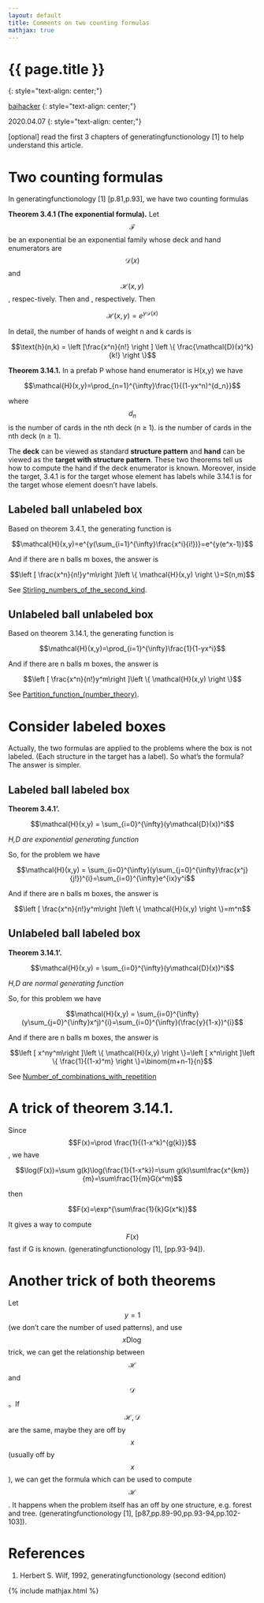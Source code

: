 ```yaml
---
layout: default
title: Comments on two counting formulas
mathjax: true
---
```


<h1>{{ page.title }}</h1>
{: style="text-align: center;"}

[baihacker](https://github.com/baihacker)
{: style="text-align: center;"}

2020.04.07
{: style="text-align: center;"}


[optional] read the first 3 chapters of generatingfunctionology [1] to help understand this article.
# Two counting formulas
In generatingfunctionology [1] [p.81,p.93], we have two counting formulas

**Theorem 3.4.1 (The exponential formula).** Let $$\mathcal{F}$$ be an exponential be an exponential family whose deck and hand enumerators are $$\mathcal{D}(x)$$ and $$\mathcal{H}(x,y)$$, respec-tively. Then and , respectively. Then

$$\mathcal{H}(x,y) = e^{y\mathcal{D}(x)}$$

In detail, the number of hands of weight n and k cards is

$$\text{h}(n,k) = \left [\frac{x^n}{n!} \right ] \left \{ \frac{\mathcal{D}(x)^k}{k!} \right \}$$

**Theorem 3.14.1.** In a prefab P whose hand enumerator is H(x,y) we have

$$\mathcal{H}(x,y)=\prod_{n=1}^{\infty}\frac{1}{(1-yx^n)^{d_n}}$$

where $$d_n$$ is the number of cards in the nth deck (n ≥ 1). is the number of cards in the nth deck (n ≥ 1).

The **deck** can be viewed as standard **structure pattern** and **hand** can be viewed as the **target with structure pattern**. These two theorems tell us how to compute the hand if the deck enumerator is known. Moreover, inside the target, 3.4.1 is for the target whose element has labels while 3.14.1 is for the target whose element doesn’t have labels.

## Labeled ball unlabeled box 
Based on theorem 3.4.1, the generating function is

$$\mathcal{H}(x,y)=e^{y(\sum_{i=1}^{\infty}\frac{x^i}{i!})}=e^{y(e^x-1)}$$

And if there are n balls m boxes, the answer is

$$\left [ \frac{x^n}{n!}y^m\right ]\left \{ \mathcal{H}(x,y) \right \}=S(n,m)$$

See [Stirling_numbers_of_the_second_kind](https://en.wikipedia.org/wiki/Stirling_numbers_of_the_second_kind#Generating_functions).

## Unlabeled ball unlabeled box 
Based on theorem 3.14.1, the generating function is

$$\mathcal{H}(x,y)=\prod_{i=1}^{\infty}\frac{1}{1-yx^i}$$

And if there are n balls m boxes, the answer is

$$\left [ \frac{x^n}{n!}y^m\right ]\left \{ \mathcal{H}(x,y) \right \}$$

See [Partition_function_(number_theory)](https://en.wikipedia.org/wiki/Partition_function_(number_theory)).

# Consider labeled boxes
Actually, the two formulas are applied to the problems where the box is not labeled. (Each structure in the target has a label). So what’s the formula? The answer is simpler.

## Labeled ball labeled box 
**Theorem 3.4.1’.**

$$\mathcal{H}(x,y) = \sum_{i=0}^{\infty}(y\mathcal{D}(x))^i$$

*H,D are exponential generating function*

So, for the problem we have

 $$\mathcal{H}(x,y) = \sum_{i=0}^{\infty}(y\sum_{j=0}^{\infty}\frac{x^j}{j!})^{i}=\sum_{i=0}^{\infty}e^{ix}y^i$$
 
And if there are n balls m boxes, the answer is 

$$\left [ \frac{x^n}{n!}y^m\right ]\left \{ \mathcal{H}(x,y) \right \}=m^n$$

## Unlabeled ball labeled box 
**Theorem 3.14.1’.**

$$\mathcal{H}(x,y) = \sum_{i=0}^{\infty}(y\mathcal{D}(x))^i$$

*H,D are normal generating function*

So, for this problem we have 

$$\mathcal{H}(x,y) = \sum_{i=0}^{\infty}(y\sum_{j=0}^{\infty}x^j)^{i}=\sum_{i=0}^{\infty}(\frac{y}{1-x})^{i}$$

And if there are n balls m boxes, the answer is

$$\left [ x^ny^m\right ]\left \{ \mathcal{H}(x,y) \right \}=\left [ x^n\right ]\left \{ \frac{1}{(1-x)^m} \right \}=\binom{m+n-1}{n}$$

See [Number_of_combinations_with_repetition](https://en.wikipedia.org/wiki/Combination#Number_of_combinations_with_repetition#Number_of_combinations_with_repetition)

# A trick of theorem 3.14.1.
Since $$F(x)=\prod \frac{1}{(1-x^k)^{g(k)}}$$, we have

$$\log(F(x))=\sum g(k)\log(\frac{1}{1-x^k})=\sum g(k)\sum\frac{x^{km}}{m}=\sum\frac{1}{m}G(x^m)$$

then

 $$F(x)=\exp^{\sum\frac{1}{k}G(x^k)}$$

It gives a way to compute $$F(x)$$ fast if G is known. (generatingfunctionology [1], [pp.93-94]).

# Another trick of both theorems
Let $$y=1$$ (we don’t care the number of used patterns), and use $$x \text{D} \log$$ trick, we can get the relationship between $$\mathcal{H}$$ and $$\mathcal{D}$$。If $$\mathcal{H},\mathcal{D}$$ are the same, maybe they are off by $$x$$ (usually off by $$x$$), we can get the formula which can be used to compute $$\mathcal{H}$$. It happens when the problem itself has an off by one structure, e.g. forest and tree. (generatingfunctionology [1], [p87,pp.89-90,pp.93-94,pp.102-103]).

# References
1. Herbert S. Wilf, 1992, generatingfunctionology (second edition)


{% include mathjax.html %}